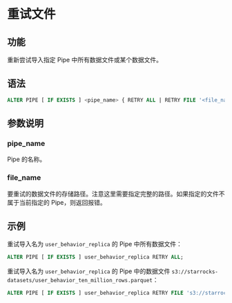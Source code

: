 # 重试文件

## 功能

重新尝试导入指定 Pipe 中所有数据文件或某个数据文件。

## 语法

```SQL
ALTER PIPE [ IF EXISTS ] <pipe_name> { RETRY ALL | RETRY FILE '<file_name>' }
```

## 参数说明

### pipe_name

Pipe 的名称。

### file_name

要重试的数据文件的存储路径。注意这里需要指定完整的路径。如果指定的文件不属于当前指定的 Pipe，则返回报错。

## 示例

重试导入名为 `user_behavior_replica` 的 Pipe 中所有数据文件：

```SQL
ALTER PIPE [ IF EXISTS ] user_behavior_replica RETRY ALL;
```

重试导入名为 `user_behavior_replica` 的 Pipe 中的数据文件 `s3://starrocks-datasets/user_behavior_ten_million_rows.parquet`：

```SQL
ALTER PIPE [ IF EXISTS ] user_behavior_replica RETRY FILE 's3://starrocks-datasets/user_behavior_ten_million_rows.parquet';
```